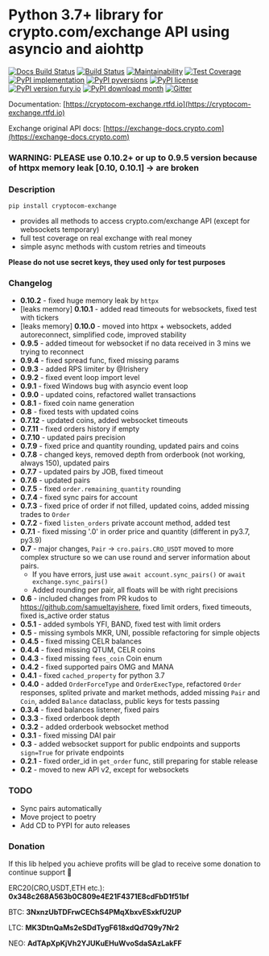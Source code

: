 # Python 3.7+ library for crypto.com/exchange API using asyncio and aiohttp 

[![Docs Build Status](https://readthedocs.org/projects/cryptocom-exchange/badge/?version=latest&style=flat)](https://readthedocs.org/projects/cryptocom-exchange)
[![Build Status](https://dev.azure.com/mortyspace/goincrypto/_apis/build/status/goincrypto.cryptocom-exchange?branchName=master)](https://dev.azure.com/mortyspace/goincrypto/_build/latest?definitionId=1&branchName=master)
[![Maintainability](https://api.codeclimate.com/v1/badges/8d7ffdae54f3c6e86b5a/maintainability)](https://codeclimate.com/github/goincrypto/cryptocom-exchange/maintainability)
[![Test Coverage](https://api.codeclimate.com/v1/badges/8d7ffdae54f3c6e86b5a/test_coverage)](https://codeclimate.com/github/goincrypto/cryptocom-exchange/test_coverage)
[![PyPI implementation](https://img.shields.io/pypi/implementation/cryptocom-exchange.svg)](https://pypi.python.org/pypi/cryptocom-exchange/)
[![PyPI pyversions](https://img.shields.io/pypi/pyversions/cryptocom-exchange.svg)](https://pypi.python.org/pypi/cryptocom-exchange/)
[![PyPI license](https://img.shields.io/pypi/l/cryptocom-exchange.svg)](https://pypi.python.org/pypi/cryptocom-exchange/)
[![PyPI version fury.io](https://badge.fury.io/py/cryptocom-exchange.svg)](https://pypi.python.org/pypi/cryptocom-exchange/)
[![PyPI download month](https://img.shields.io/pypi/dm/cryptocom-exchange.svg)](https://pypi.python.org/pypi/cryptocom-exchange/)
[![Gitter](https://badges.gitter.im/goincrypto/cryptocom-exchange.svg)](https://gitter.im/goincrypto/cryptocom-exchange?utm_source=badge&utm_medium=badge&utm_campaign=pr-badge)

Documentation: [https://cryptocom-exchange.rtfd.io](https://cryptocom-exchange.rtfd.io)

Exchange original API docs: [https://exchange-docs.crypto.com](https://exchange-docs.crypto.com)

### **WARNING: PLEASE use 0.10.2+ or up to 0.9.5 version because of httpx memory leak** [0.10, 0.10.1] -> are broken

### Description

`pip install cryptocom-exchange`

- provides all methods to access crypto.com/exchange API (except for websockets temporary)
- full test coverage on real exchange with real money
- simple async methods with custom retries and timeouts

**Please do not use secret keys, they used only for test purposes**

### Changelog

- **0.10.2** - fixed huge memory leak by `httpx`
- [leaks memory] **0.10.1** - added read timeouts for websockets, fixed test with tickers
- [leaks memory] **0.10.0** - moved into httpx + websockets, added autoreconnect, simplified code, improved stability
- **0.9.5** - added timeout for websocket if no data received in 3 mins we trying to reconnect
- **0.9.4** - fixed spread func, fixed missing params
- **0.9.3** - added RPS limiter by @Irishery
- **0.9.2** - fixed event loop import level
- **0.9.1** - fixed Windows bug with asyncio event loop
- **0.9.0** - updated coins, refactored wallet transactions
- **0.8.1** - fixed coin name generation
- **0.8** - fixed tests with updated coins
- **0.7.12** - updated coins, added websocket timeouts
- **0.7.11** - fixed orders history if empty
- **0.7.10** - updated pairs precision
- **0.7.9** - fixed price and quantity rounding, updated pairs and coins
- **0.7.8** - changed keys, removed depth from orderbook (not working, always 150), updated pairs
- **0.7.7** - updated pairs by JOB, fixed timeout
- **0.7.6** - updated pairs
- **0.7.5** - fixed `order.remaining_quantity` rounding
- **0.7.4** - fixed sync pairs for account
- **0.7.3** - fixed price of order if not filled, updated coins, added missing trades to `Order`
- **0.7.2** - fixed `listen_orders` private account method, added test
- **0.7.1** - fixed missing '.0' in order price and quantity (different in py3.7, py3.9)
- **0.7** - major changes, `Pair` -> `cro.pairs.CRO_USDT` moved to more complex structure so we can use round and server information about pairs.
    - If you have errors, just use `await account.sync_pairs()` or `await exchange.sync_pairs()`
    - Added rounding per pair, all floats will be with right precisions
- **0.6** - included changes from PR kudos to https://github.com/samueltayishere, fixed limit orders, fixed timeouts, fixed is_active order status
- **0.5.1** - added symbols YFI, BAND, fixed test with limit orders
- **0.5** - missing symbols MKR, UNI, possible refactoring for simple objects
- **0.4.5** - fixed missing CELR balances
- **0.4.4** - fixed missing QTUM, CELR coins
- **0.4.3** - fixed missing `fees_coin` Coin enum
- **0.4.2** - fixed supported pairs OMG and MANA
- **0.4.1** - fixed `cached_property` for python 3.7
- **0.4.0** - added `OrderForceType` and `OrderExecType`, refactored `Order` responses, splited private and market methods, added missing `Pair` and `Coin`, added `Balance` dataclass, public
keys for tests passing
- **0.3.4** - fixed balances listener, fixed pairs
- **0.3.3** - fixed orderbook depth
- **0.3.2** - added orderbook websocket method
- **0.3.1** - fixed missing DAI pair
- **0.3** - added websocket support for public endpoints and supports `sign=True` for private endpoints
- **0.2.1** - fixed order_id in `get_order` func, still preparing for stable release
- **0.2** - moved to new API v2, except for websockets

### TODO
- Sync pairs automatically
- Move project to poetry
- Add CD to PYPI for auto releases

### Donation

If this lib helped you achieve profits will be glad to receive some donation to continue support 💪

ERC20(CRO,USDT,ETH etc.): **0x348c268A563b0C809e4E21F4371E8cdFbD1f51bf**

BTC: **3NxnzUbTDFrwCEChS4PMqXbxvESxkfU2UP**

LTC: **MK3DtnQaMs2eSDdTygF618xdQd7Q9y7Nr2**

NEO: **AdTApXpKjVh2YJUKuEHuWvoSdaSAzLakFF**

